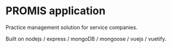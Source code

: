 # PROMIS application

Practice management solution for service companies.

Built on nodejs / express / mongoDB / mongoose / vuejs / vuetify.
